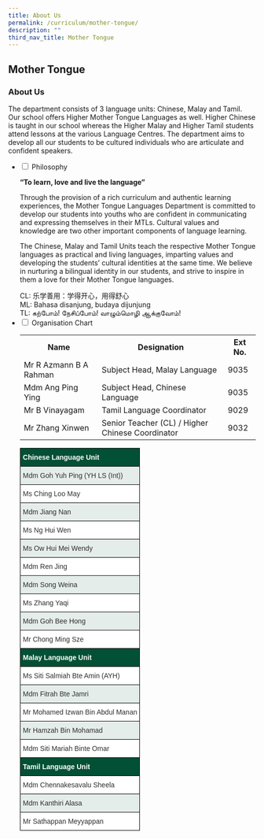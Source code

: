 ```yaml
---
title: About Us
permalink: /curriculum/mother-tongue/
description: ""
third_nav_title: Mother Tongue
---
```

## Mother Tongue
### About Us

<p>The department consists of 3 language units: Chinese, Malay and Tamil. Our school offers Higher Mother Tongue Languages as well. Higher Chinese is taught in our school whereas the Higher Malay and Higher Tamil students attend lessons at the various Language Centres. The department aims to develop all our students to be cultured individuals who are articulate and confident speakers.</p>
<ul class="jekyllcodex_accordion">
<li><input id="accordion1" type="checkbox" /> <label for="accordion1">Philosophy</label>
<div>
<p><strong>&ldquo;To learn, love and live the language&rdquo;</strong></p>
<p>Through the provision of a rich curriculum and authentic learning experiences, the Mother Tongue Languages Department is committed to develop our students into youths who are confident in communicating and expressing themselves in their MTLs. Cultural values and knowledge are two other important components of language learning.</p>
<p>The Chinese, Malay and Tamil Units teach the respective Mother Tongue languages as practical and living languages, imparting values and developing the students&rsquo; cultural identities at the same time. We believe in nurturing a bilingual identity in our students, and strive to inspire in them a love for their Mother Tongue languages.</p>
CL: 乐学善用：学得开心，用得舒心<br>ML: Bahasa disanjung, budaya dijunjung<br>TL: கற்போம்! நேசிப்போம்!&nbsp;வாழும்மொழி ஆக்குவோம்!
</div>
</li>
<li><input id="accordion2" type="checkbox" /> <label for="accordion2">Organisation Chart</label>
<div>
<table>
<tbody>
<tr>
<th>Name</th>
<th>Designation</th>
<th>Ext No.</th>
</tr>
<tr>
<td>Mr R Azmann B A Rahman</td>
<td>Subject Head, Malay Language</td>
<td>9035</td>
</tr>
<tr>
<td>Mdm Ang Ping Ying</td>
<td>Subject Head, Chinese Language&nbsp;</td>
<td>9035</td>
</tr>
<tr>
<td>Mr B Vinayagam</td>
<td>Tamil Language Coordinator</td>
<td>9029</td>
</tr>
<tr>
<td>Mr Zhang Xinwen</td>
<td>Senior Teacher (CL) / Higher Chinese Coordinator</td>
<td>9032</td>
</tr>
</tbody>
</table>
<style type="text/css">
.tg  {border-collapse:collapse;border-spacing:0;}
.tg td{border-color:black;border-style:solid;border-width:1px;font-family:Arial, sans-serif;font-size:14px;
  overflow:hidden;padding:10px 5px;word-break:normal;}
.tg th{border-color:black;border-style:solid;border-width:1px;font-family:Arial, sans-serif;font-size:14px;
  font-weight:normal;overflow:hidden;padding:10px 5px;word-break:normal;}
.tg .tg-qdkk{background-color:#E5EDEA;color:#2E2E2E;text-align:left;vertical-align:middle}
.tg .tg-arv9{background-color:#025036;color:#FFF;font-weight:bold;text-align:left;vertical-align:middle}
.tg .tg-8ixl{background-color:#FFF;color:#2E2E2E;text-align:left;vertical-align:middle}
</style>
<table class="tg">
<thead>
  <tr>
    <th class="tg-arv9"><span style="font-weight:bold;color:#FFF;background-color:#025036">Chinese Language Unit</span></th>
  </tr>
</thead>
<tbody>
  <tr>
    <td class="tg-qdkk"><span style="color:#2E2E2E;background-color:#E5EDEA">Mdm Goh Yuh Ping (YH LS (Int))</span></td>
  </tr>
  <tr>
    <td class="tg-8ixl"><span style="color:#2E2E2E;background-color:#FFF">Ms Ching Loo May</span></td>
  </tr>
  <tr>
    <td class="tg-qdkk"><span style="color:#2E2E2E;background-color:#E5EDEA">Mdm Jiang Nan</span></td>
  </tr>
  <tr>
    <td class="tg-8ixl"><span style="color:#2E2E2E;background-color:#FFF">Ms Ng Hui Wen</span></td>
  </tr>
  <tr>
    <td class="tg-qdkk"><span style="color:#2E2E2E;background-color:#E5EDEA">Ms Ow Hui Mei Wendy</span></td>
  </tr>
  <tr>
    <td class="tg-8ixl"><span style="color:#2E2E2E;background-color:#FFF">Mdm Ren Jing</span></td>
  </tr>
  <tr>
    <td class="tg-qdkk"><span style="color:#2E2E2E;background-color:#E5EDEA">Mdm Song Weina</span></td>
  </tr>
  <tr>
    <td class="tg-8ixl"><span style="color:#2E2E2E;background-color:#FFF">Ms Zhang Yaqi</span></td>
  </tr>
  <tr>
    <td class="tg-qdkk"><span style="color:#2E2E2E;background-color:#E5EDEA">Mdm Goh Bee Hong</span></td>
  </tr>
  <tr>
    <td class="tg-8ixl"><span style="color:#2E2E2E;background-color:#FFF">Mr Chong Ming Sze</span></td>
  </tr>
  <tr>
    <td class="tg-arv9"><span style="font-weight:bold;color:#FFF;background-color:#025036">Malay Language Unit</span></td>
  </tr>
  <tr>
    <td class="tg-8ixl"><span style="color:#2E2E2E;background-color:#FFF">Ms Siti Salmiah Bte Amin (AYH) </span></td>
  </tr>
  <tr>
    <td class="tg-qdkk"><span style="color:#2E2E2E;background-color:#E5EDEA">Mdm Fitrah Bte Jamri</span></td>
  </tr>
  <tr>
    <td class="tg-8ixl"><span style="color:#2E2E2E;background-color:#FFF">Mr Mohamed Izwan Bin Abdul Manan</span></td>
  </tr>
  <tr>
    <td class="tg-qdkk"><span style="color:#2E2E2E;background-color:#E5EDEA">Mr Hamzah Bin Mohamad</span></td>
  </tr>
  <tr>
    <td class="tg-8ixl"><span style="color:#2E2E2E;background-color:#FFF">Mdm Siti Mariah Binte Omar</span></td>
  </tr>
  <tr>
    <td class="tg-arv9"><span style="font-weight:bold;color:#FFF;background-color:#025036">Tamil Language Unit</span></td>
  </tr>
  <tr>
    <td class="tg-8ixl"><span style="color:#2E2E2E;background-color:#FFF">Mdm Chennakesavalu Sheela </span></td>
  </tr>
  <tr>
    <td class="tg-qdkk"><span style="color:#2E2E2E;background-color:#E5EDEA">Mdm Kanthiri Alasa</span></td>
  </tr>
  <tr>
    <td class="tg-8ixl"><span style="color:#2E2E2E;background-color:#FFF">Mr Sathappan Meyyappan</span></td>
  </tr>
</tbody>
</table>
</div>
</li>